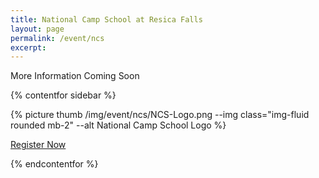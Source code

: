 ```yaml
---
title: National Camp School at Resica Falls
layout: page
permalink: /event/ncs
excerpt:
---
```


<div class="subheader">More Information Coming Soon</div>

{% contentfor sidebar %}

{% picture thumb /img/event/ncs/NCS-Logo.png --img class="img-fluid rounded mb-2" --alt National Camp School Logo %}

<a href="https://reservations.scouting.org/profile/form/index.cfm?PKformID=0x149721abcd" class="btn btn-block btn-primary my-3" download>Register Now</a>

{% endcontentfor %}
